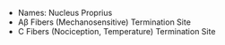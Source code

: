 - Names: Nucleus Proprius
- Aβ Fibers (Mechanosensitive) Termination Site
- C Fibers (Nociception, Temperature) Termination Site